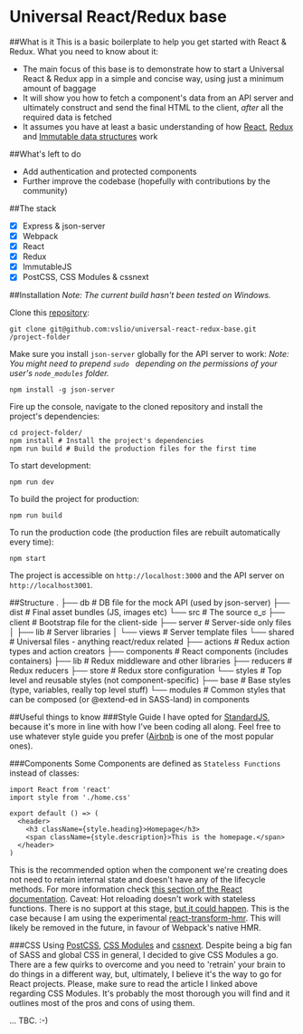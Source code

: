 # Universal React/Redux base

##What is it
This is a basic boilerplate to help you get started with React & Redux. What you need to know about it:
- The main focus of this base is to demonstrate how to start a Universal React & Redux app in a simple and concise way, using just a minimum amount of baggage
- It will show you how to fetch a component's data from an API server and ultimately construct and send the final HTML to the client, *after* all the required data is fetched
- It assumes you have at least a basic understanding of how [React](https://facebook.github.io/react/docs/tutorial.html), [Redux](https://egghead.io/series/getting-started-with-redux) and [Immutable data structures](http://facebook.github.io/immutable-js/) work

##What's left to do
- Add authentication and protected components
- Further improve the codebase (hopefully with contributions by the community)

##The stack
- [x] Express & json-server
- [x] Webpack
- [x] React
- [x] Redux
- [x] ImmutableJS
- [x] PostCSS, CSS Modules & cssnext

##Installation
*Note: The current build hasn't been tested on Windows.*

Clone this [repository](https://github.com/vslio/universal-react-redux-base):
```
git clone git@github.com:vslio/universal-react-redux-base.git /project-folder
```

Make sure you install `json-server` globally for the API server to work:
*Note: You might need to prepend `sudo ` depending on the permissions of your user's `node_modules` folder.*
```
npm install -g json-server
```

Fire up the console, navigate to the cloned repository and install the project's dependencies:
```
cd project-folder/
npm install # Install the project's dependencies
npm run build # Build the production files for the first time
```

To start development:
```
npm run dev
```

To build the project for production:
```
npm run build
```

To run the production code (the production files are rebuilt automatically every time):
```
npm start
```


The project is accessible on `http://localhost:3000` and the API server on `http://localhost3001`.

##Structure
    .
    ├── db                      # DB file for the mock API (used by json-server)
    ├── dist                    # Final asset bundles (JS, images etc)
    └── src                     # The source ಠ_ಠ
        ├── client              # Bootstrap file for the client-side
        ├── server              # Server-side only files
        │   ├── lib             # Server libraries
        │   └── views           # Server template files
        └── shared              # Universal files - anything react/redux related
            ├── actions         # Redux action types and action creators
            ├── components      # React components (includes containers)
            ├── lib             # Redux middleware and other libraries
            ├── reducers        # Redux reducers
            ├── store           # Redux store configuration
            └── styles          # Top level and reusable styles (not component-specific)
                ├── base        # Base styles (type, variables, really top level stuff)
                └── modules     # Common styles that can be composed (or @extend-ed in SASS-land) in components


##Useful things to know
###Style Guide
I have opted for [StandardJS](https://github.com/feross/standard), because it's more in line with how I've been coding all along. Feel free to use whatever style guide you prefer ([Airbnb](https://github.com/airbnb/javascript) is one of the most popular ones).

###Components
Some Components are defined as `Stateless Functions` instead of classes:
```
import React from 'react'
import style from './home.css'

export default () => (
  <header>
    <h3 className={style.heading}>Homepage</h3>
    <span className={style.description}>This is the homepage.</span>
  </header>
)
```
This is the recommended option when the component we're creating does not need to retain internal state and doesn't have any of the lifecycle methods. For more information check [this section of the React documentation](https://facebook.github.io/react/docs/reusable-components.html#stateless-functions).
Caveat: Hot reloading doesn't work with stateless functions. There is no support at this stage, [but it could happen](https://github.com/gaearon/babel-plugin-react-transform/issues/57). This is the case because I am using the experimental [react-transform-hmr](https://github.com/gaearon/react-transform-hmr). This will likely be removed in the future, in favour of Webpack's native HMR.

###CSS
Using [PostCSS](http://postcss.org), [CSS Modules](http://glenmaddern.com/articles/css-modules) and [cssnext](http://cssnext.io).
Despite being a big fan of SASS and global CSS in general, I decided to give CSS Modules a go. There are a few quirks to overcome and you need to 'retrain' your brain to do things in a different way, but, ultimately, I believe it's the way to go for React projects. Please, make sure to read the article I linked above regarding CSS Modules. It's probably the most thorough you will find and it outlines most of the pros and cons of using them.


... TBC. :-)
